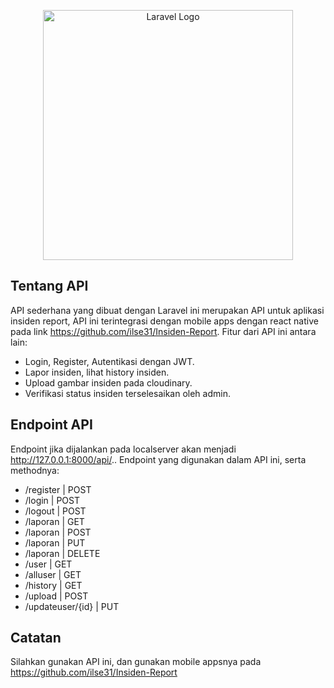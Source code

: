 <p align="center"><a href="https://laravel.com" target="_blank"><img src="https://raw.githubusercontent.com/laravel/art/master/logo-lockup/5%20SVG/2%20CMYK/1%20Full%20Color/laravel-logolockup-cmyk-red.svg" width="400" alt="Laravel Logo"></a></p>

## Tentang API

API sederhana yang dibuat dengan Laravel ini merupakan API untuk aplikasi insiden report, API ini terintegrasi dengan mobile apps dengan react native pada link https://github.com/ilse31/Insiden-Report. Fitur dari API ini antara lain:

- Login, Register, Autentikasi dengan JWT.
- Lapor insiden, lihat history insiden.
- Upload gambar insiden pada cloudinary.
- Verifikasi status insiden terselesaikan oleh admin.

## Endpoint API

Endpoint jika dijalankan pada localserver akan menjadi http://127.0.0.1:8000/api/.. Endpoint yang digunakan dalam API ini, serta methodnya:
- /register         | POST        
- /login            | POST        
- /logout           | POST        
- /laporan          | GET     
- /laporan          | POST        
- /laporan          | PUT
- /laporan          | DELETE      
- /user             | GET         
- /alluser          | GET         
- /history          | GET         
- /upload           | POST        
- /updateuser/{id}  | PUT

## Catatan
Silahkan gunakan API ini, dan gunakan mobile appsnya pada https://github.com/ilse31/Insiden-Report
